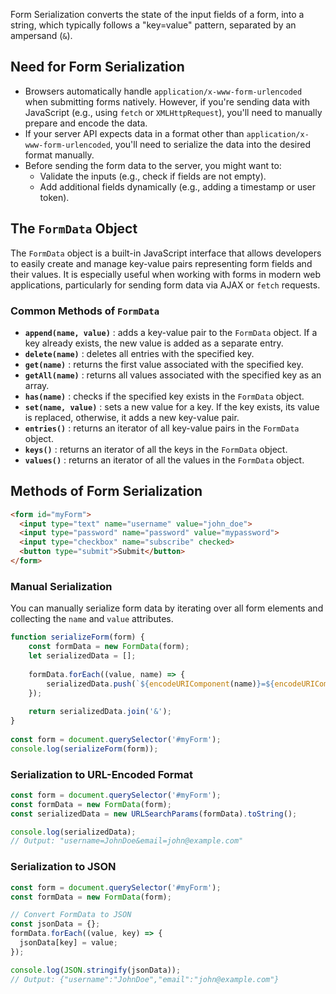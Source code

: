 Form Serialization converts the state of the input fields of a form, into a string, which typically follows a "key=value" pattern, separated by an ampersand (`&`).

## Need for Form Serialization
- Browsers automatically handle `application/x-www-form-urlencoded` when submitting forms natively. However, if you're sending data with JavaScript (e.g., using `fetch` or `XMLHttpRequest`), you'll need to manually prepare and encode the data.
- If your server API expects data in a format other than `application/x-www-form-urlencoded`, you'll need to serialize the data into the desired format manually.
- Before sending the form data to the server, you might want to:
	- Validate the inputs (e.g., check if fields are not empty).
	- Add additional fields dynamically (e.g., adding a timestamp or user token).

## The `FormData` Object
The `FormData` object is a built-in JavaScript interface that allows developers to easily create and manage key-value pairs representing form fields and their values. It is especially useful when working with forms in modern web applications, particularly for sending form data via AJAX or `fetch` requests.

### Common Methods of `FormData`
- **`append(name, value)`** : adds a key-value pair to the `FormData` object. If a key already exists, the new value is added as a separate entry.
- **`delete(name)`** : deletes all entries with the specified key.
- **`get(name)`** : returns the first value associated with the specified key.
- **`getAll(name)`** : returns all values associated with the specified key as an array.
- **`has(name)`** : checks if the specified key exists in the `FormData` object.
- **`set(name, value)`** : sets a new value for a key. If the key exists, its value is replaced, otherwise, it adds a new key-value pair.
- **`entries()`** : returns an iterator of all key-value pairs in the `FormData` object.
- **`keys()`** : returns an iterator of all the keys in the `FormData` object.
- **`values()`** : returns an iterator of all the values in the `FormData` object.

## Methods of Form Serialization
```html
<form id="myForm">
  <input type="text" name="username" value="john_doe">
  <input type="password" name="password" value="mypassword">
  <input type="checkbox" name="subscribe" checked>
  <button type="submit">Submit</button>
</form>
```
### Manual Serialization
You can manually serialize form data by iterating over all form elements and collecting the `name` and `value` attributes.

```js
function serializeForm(form) {  
    const formData = new FormData(form);  
    let serializedData = [];  
  
    formData.forEach((value, name) => {  
        serializedData.push(`${encodeURIComponent(name)}=${encodeURIComponent(value)}`);  
    });  
  
    return serializedData.join('&');  
}  
  
const form = document.querySelector('#myForm');  
console.log(serializeForm(form));
```

### Serialization to URL-Encoded Format
```js
const form = document.querySelector('#myForm');
const formData = new FormData(form);
const serializedData = new URLSearchParams(formData).toString();

console.log(serializedData);
// Output: "username=JohnDoe&email=john@example.com"
```

### Serialization to JSON
```js
const form = document.querySelector('#myForm');
const formData = new FormData(form);

// Convert FormData to JSON
const jsonData = {};
formData.forEach((value, key) => {
  jsonData[key] = value;
});

console.log(JSON.stringify(jsonData));
// Output: {"username":"JohnDoe","email":"john@example.com"}
```
